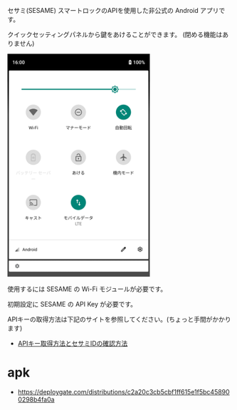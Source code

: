 
セサミ(SESAME) スマートロックのAPIを使用した非公式の Android アプリです。

クイックセッティングパネルから鍵をあけることができます。
(閉める機能はありません)

<img src="https://github.com/gaeeyo/PushToOpen/raw/main/screenshots/Screenshot_1602918020.png" width="320"/>


使用するには SESAME の Wi-Fi モジュールが必要です。

初期設定に SESAME の API Key が必要です。

APIキーの取得方法は下記のサイトを参照してください。(ちょっと手間がかかります)

- [APIキー取得方法とセサミIDの確認方法](https://jp.candyhouse.co/blogs/how-to/api%E3%82%AD%E3%83%BC%E5%8F%96%E5%BE%97%E6%96%B9%E6%B3%95%E3%81%A8%E3%82%BB%E3%82%B5%E3%83%9Fid%E3%81%AE%E7%A2%BA%E8%AA%8D%E6%96%B9%E6%B3%95)


# apk

- https://deploygate.com/distributions/c2a20c3cb5cbf1ff615e1f5bc458900298b4fa0a

